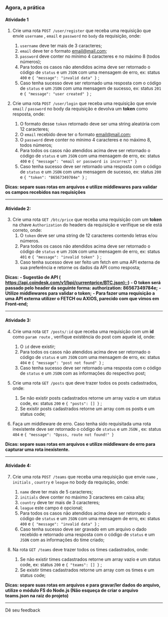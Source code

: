 ### Agora, a prática

#### Atividade 1

1.  Crie uma rota `POST /user/register` que receba uma requisição que envie `username` , `email` e `password` no `body` da requisição, onde:
    
    1.  `username` deve ter mais de 3 caracteres;
    2.  `email` deve ter o formato email@mail.com;
    3.  `password` deve conter no mínimo 4 caracteres e no máximo 8 (todos números);
    4.  Para todos os casos não atendidos acima deve ser retornado o código de `status` e um `JSON` com uma mensagem de erro, ex: status `400` e `{ "message": "invalid data" }` ;
    5.  Caso tenha sucesso deve ser retornado uma resposta com o código de `status` e um `JSON` com uma mensagem de sucesso, ex: status `201` e `{ "message": "user created" }` ;
2.  Crie uma rota `POST /user/login` que receba uma requisição que envie `email` / `password` no body da requisição e devolva um **token** como resposta, onde:
    
    1.  O formato desse `token` retornado deve ser uma string aleatória com 12 caracteres;
    2.  O `email` recebido deve ter o formato email@mail.com;
    3.  O `password` deve conter no mínimo 4 caracteres e no máximo 8, todos números;
    4.  Para todos os casos não atendidos acima deve ser retornado o código de `status` e um `JSON` com uma mensagem de erro, ex: status `400` e `{ "message": "email or password is incorrect" }`
    5.  Caso tenha sucesso deve ser retornado uma resposta com o código de `status` e um `JSON` com uma mensagem de sucesso, ex: status `200` e `{ "token": "86567349784e" }` ;

**Dicas: separe suas rotas em arquivos e utilize middlewares para validar os campos recebidos nas requisições**

* * *

#### Atividade 2:

3.  Crie uma rota `GET /btc/price` que receba uma requisição com um **token** na chave `Authorization` do headers da requisição e verifique se ele está correto, onde:
    1.  O `token` deve ser uma string de 12 caracteres contendo letras e/ou números.
    2.  Para todos os casos não atendidos acima deve ser retornado o código de `status` e um `JSON` com uma mensagem de erro, ex: status `401` e `{ "message": "invalid token" }` ;
    3.  Caso tenha sucesso deve ser feito um fetch em uma API externa de sua preferência e retorne os dados da API como resposta;

**Dicas:** **\- Sugestão de API ( [https://api.coindesk.com/v1/bpi/currentprice/BTC.json);](https://api.coindesk.com/v1/bpi/currentprice/BTC.json);)** **\- O token será passado pelo header da seguinte forma: authorization: 86567349784e;** **\- Utilize middlewares para validar o token;** **\- Para fazer uma requisição a uma API externa utilizer o FETCH ou AXIOS, parecido com que vimos em Front-end;**

* * *

#### Atividade 3:

4.  Crie uma rota `GET /posts/:id` que receba uma requisição com um **id** como `param route` , verifique existência do post com aquele id, onde:
    
    1.  O `id` deve existir;
    2.  Para todos os casos não atendidos acima deve ser retornado o código de `status` e um `JSON` com uma mensagem de erro, ex: status `404` e `{ "message": "post not found" }` ;
    3.  Caso tenha sucesso deve ser retornado uma resposta com o código de `status` e um `JSON` com as informações do respectivo post;
5.  Crie uma rota `GET /posts` que deve trazer todos os posts cadastrados, onde:
    
    1.  Se não existir posts cadastrados retorne um array vazio e um status code, ex: status `200` e `{ "posts": [] }` ;
    2.  Se existir posts cadastrados retorne um array com os posts e um status code;
6.  Faça um middleware de erro. Caso tenha sido requisitada uma rota inexistente deve ser retornado o código de `status` e um `JSON` , ex: status `404` e `{ "message": "Opsss, route not found!" }`
    

**Dicas: separe suas rotas em arquivos e utilize middleware de erro para capturar uma rota inexistente.**

* * *

#### Atividade 4:

7.  Crie uma rota `POST /teams` que receba uma requisição que envie `name` , `initials` , `country` e `league` no body da requisção, onde:
    
    1.  `name` deve ter mais de 5 caracteres;
    2.  `initials` deve conter no máximo 3 caracteres em caixa alta;
    3.  `country` deve ter mais de 3 caracteres;
    4.  `league` este campo é opcional;
    5.  Para todos os casos não atendidos acima deve ser retornado o código de `status` e um `JSON` com uma mensagem de erro, ex: status `400` e `{ "message": "invalid data" }` ;
    6.  Caso tenha sucesso deve ser gravado em um arquivo o dado recebido e retornado uma resposta com o código de `status` e um `JSON` com as informações do time criado;
8.  Na rota `GET /teams` deve trazer todos os times cadastrados, onde:
    
    1.  Se não existir times cadastrados retorne um array vazio e um status code, ex: status `200` e `{ "teams": [] }` ;
    2.  Se existir times cadastrados retorne um array com os times e um status code;

**Dicas: separe suas rotas em arquivos e para gravar/ler dados do arquivo, utilize o módulo FS do Node.js (Não esqueça de criar o arquivo teams.json na raiz do projeto)**

* * *

Dê seu feedback